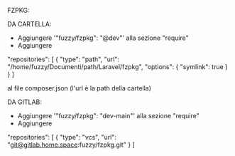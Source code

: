 FZPKG:

DA CARTELLA:

- Aggiungere '"fuzzy/fzpkg": "@dev"' alla sezione "require"
- Aggiungere

"repositories": [
    {
        "type": "path",
        "url": "/home/fuzzy/Documenti/path/Laravel/fzpkg",
        "options": {
            "symlink": true
        }
    }
]

al file composer.json (l'url è la path della cartella)

DA GITLAB:

- Aggiungere '"fuzzy/fzpkg": "dev-main"' alla sezione "require"
- Aggiungere

"repositories": [
    {
        "type": "vcs",
        "url": "git@gitlab.home.space:fuzzy/fzpkg.git"
    }
]

